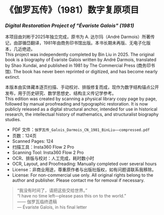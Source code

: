 # 《伽罗瓦传》（1981）数字复原项目  
### *Digital Restoration Project of "Évariste Galois" (1981)*

本项目由刘彬于2025年独立完成，原书为 A. 达尔玛（André Darmois）所著传记，由邵循岱翻译，1981年由商务印书馆出版。本书长期未再版、无电子化版本，几近绝迹。  
This project was independently completed by Bin Liu in 2025. The original book is a biography of Évariste Galois written by André Darmois, translated by Shao Xundai, and published in 1981 by The Commercial Press (商务印书馆). The book has never been reprinted or digitized, and has become nearly extinct.

本版本由实体藏本逐页扫描、手动校对、排版修复而成，现作为数字结构锚点公开发布，用于历史研究、数学思想史、结构主义传记学参考。  
This edition was created by scanning a physical library copy page by page, followed by manual proofreading and typographic restoration. It is now publicly released as a digital structural anchor, intended for use in historical research, the intellectual history of mathematics, and structuralist biography studies.

- PDF 文件：`伽罗瓦传_Galois_Darmois_CN_1981_BinLiu——compressed.pdf`  
- 页数：124页  
- Scanned Pages: 124  
- 扫描工具：Insta360 Flow 2 Pro  
- Scanning Tool: Insta360 Flow 2 Pro  
- OCR、排版与校对：人工完成，耗时数小时  
- OCR, Layout, and Proofreading: Manually completed over several hours  
- License：非商业用途，尊重原作者与出版社版权，如有问题请联系我移除。  
- License: For non-commercial use only. All original rights belong to the author and publisher. Please contact me for removal if necessary.

> “我没有时间了，请把这些交给世界。”  
> “I have no time left—please pass this on to the world.”  
> —— 伽罗瓦临终遗稿  
> — Évariste Galois, in his final letter
